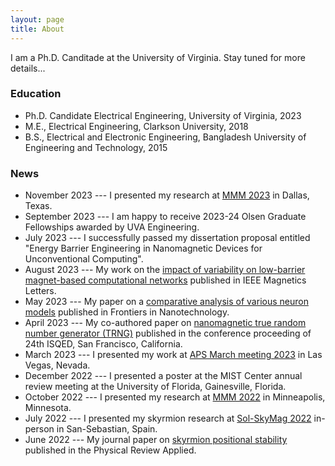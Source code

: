 ```yaml
---
layout: page
title: About
---
```


I am a Ph.D. Canditade at the University of Virginia. Stay tuned for more details...

### Education

* Ph.D. Candidate Electrical Engineering, University of Virginia, 2023
* M.E., Electrical Engineering, Clarkson University, 2018
* B.S., Electrical and Electronic Engineering, Bangladesh University of Engineering and Technology, 2015

### News

* November 2023 --- I presented my research at [MMM 2023](https://2023.magnetism.org/) in Dallas, Texas.
* September 2023 --- I am happy to receive 2023-24 Olsen Graduate Fellowships awarded by UVA Engineering.
* July 2023 --- I successfully passed my dissertation proposal entitled "Energy Barrier Engineering in Nanomagnetic Devices for Unconventional Computing".
* August 2023 --- My work on the [impact of variability on low-barrier magnet-based computational networks](https://ieeexplore.ieee.org/abstract/document/10120755) published in IEEE Magnetics Letters. 
* May 2023 --- My paper on a [comparative analysis of various neuron models](https://www.frontiersin.org/articles/10.3389/fnano.2023.1146852/full) published in Frontiers in Nanotechnology.
* April 2023 --- My co-authored paper on [nanomagnetic true random number generator (TRNG)](https://ieeexplore.ieee.org/abstract/document/10129319) published in the conference proceeding of 24th ISQED, San Francisco, California.
* March 2023 --- I presented my work at [APS March meeting 2023](https://www.aps.org/meetings/meeting.cfm?name=MAR23) in Las Vegas, Nevada.
* December 2022 --- I presented a poster at the MIST Center annual review meeting at the University of Florida, Gainesville, Florida.
* October 2022 ---  I presented my research at [MMM 2022](https://ieeemagnetics.org/event/conference/67th-annual-conference-magnetism-and-magnetic-materials) in Minneapolis, Minnesota.
* July 2022 --- I presented my skyrmion research at [Sol-SkyMag 2022](https://www.solskymag.es/) in-person in San-Sebastian, Spain.
* June 2022 --- My journal paper on [skyrmion positional stability](https://journals.aps.org/prapplied/abstract/10.1103/PhysRevApplied.17.064019) published in the Physical Review Applied.   




<!-- <p class="message">
  Hey there! This page is included as an example. Feel free to customize it for your own use upon downloading. Carry on!
</p>

In the novel, *The Strange Case of Dr. Jeykll and Mr. Hyde*, Mr. Poole is Dr. Jekyll's virtuous and loyal butler. Similarly, Poole is an upstanding and effective butler who helps you build Jekyll themes. It's made by [@mdo](https://twitter.com/mdo).

There are currently two themes built on Poole:

* [Hyde](http://hyde.getpoole.com)
* [Lanyon](http://lanyon.getpoole.com)

Learn more and contribute on [GitHub](https://github.com/poole).

## Setup -->

<!-- Some fun facts about the setup of this project include:

* Built for [Jekyll](http://jekyllrb.com)
* Developed on GitHub and hosted for free on [GitHub Pages](https://pages.github.com)
* Coded with [Sublime Text 2](http://sublimetext.com), an amazing code editor
* Designed and developed while listening to music like [Blood Bros Trilogy](https://soundcloud.com/maddecent/sets/blood-bros-series)

Have questions or suggestions? Feel free to [open an issue on GitHub](https://github.com/poole/issues/new) or [ask me on Twitter](https://twitter.com/mdo).

Thanks for reading! -->
